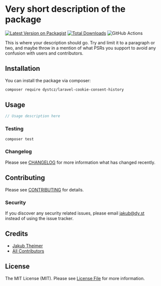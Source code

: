 # Very short description of the package

[![Latest Version on Packagist](https://img.shields.io/packagist/v/dystcz/laravel-cookie-consent-history.svg?style=flat-square)](https://packagist.org/packages/dystcz/laravel-cookie-consent-history)
[![Total Downloads](https://img.shields.io/packagist/dt/dystcz/laravel-cookie-consent-history.svg?style=flat-square)](https://packagist.org/packages/dystcz/laravel-cookie-consent-history)
![GitHub Actions](https://github.com/dystcz/laravel-cookie-consent-history/actions/workflows/main.yml/badge.svg)

This is where your description should go. Try and limit it to a paragraph or two, and maybe throw in a mention of what PSRs you support to avoid any confusion with users and contributors.

## Installation

You can install the package via composer:

```bash
composer require dystcz/laravel-cookie-consent-history
```

## Usage

```php
// Usage description here
```

### Testing

```bash
composer test
```

### Changelog

Please see [CHANGELOG](CHANGELOG.md) for more information what has changed recently.

## Contributing

Please see [CONTRIBUTING](CONTRIBUTING.md) for details.

### Security

If you discover any security related issues, please email jakub@dy.st instead of using the issue tracker.

## Credits

-   [Jakub Theimer](https://github.com/dystcz)
-   [All Contributors](../../contributors)

## License

The MIT License (MIT). Please see [License File](LICENSE.md) for more information.
